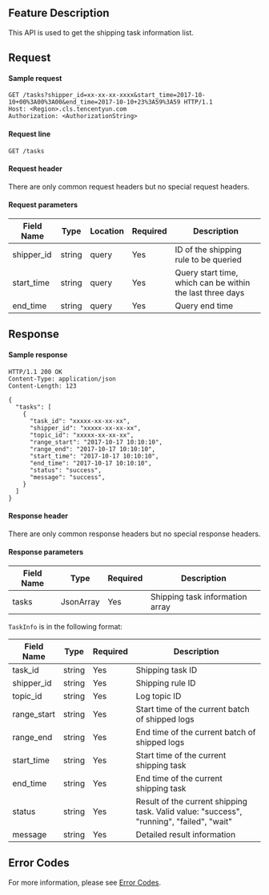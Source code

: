 ## Feature Description

This API is used to get the shipping task information list.

## Request

#### Sample request

```shell
GET /tasks?shipper_id=xx-xx-xx-xxxx&start_time=2017-10-10+00%3A00%3A00&end_time=2017-10-10+23%3A59%3A59 HTTP/1.1
Host: <Region>.cls.tencentyun.com
Authorization: <AuthorizationString>
```

#### Request line

```shell
GET /tasks
```

#### Request header

There are only common request headers but no special request headers.

#### Request parameters

| Field Name | Type | Location | Required | Description |
|--------------|--------|------|---------|---------------------------------|
| shipper_id   | string | query| Yes      | ID of the shipping rule to be queried                  |
| start_time   | string | query| Yes      | Query start time, which can be within the last three days  |
| end_time     | string | query| Yes      | Query end time                     |

## Response

#### Sample response

```shell
HTTP/1.1 200 OK
Content-Type: application/json
Content-Length: 123

{
  "tasks": [
    {
      "task_id": "xxxxx-xx-xx-xx",
      "shipper_id": "xxxxx-xx-xx-xx",
      "topic_id": "xxxxx-xx-xx-xx",
      "range_start": "2017-10-17 10:10:10",
      "range_end": "2017-10-17 10:10:10",
      "start_time": "2017-10-17 10:10:10",
      "end_time": "2017-10-17 10:10:10",
      "status": "success",
      "message": "success",
    }
  ]
}
```

#### Response header

There are only common response headers but no special response headers.

#### Response parameters

| Field Name | Type | Required | Description |
|-------------|-----------|---------|-------------------------------|
| tasks       | JsonArray | Yes      | Shipping task information array                |

`TaskInfo` is in the following format:

| Field Name | Type | Required | Description |
|------------|--------|---------|-------------------------------|
| task_id    | string | Yes      | Shipping task ID                     |
| shipper_id | string | Yes      | Shipping rule ID                     |
| topic_id         | string     | Yes       | Log topic ID                                                |
| range_start| string | Yes      | Start time of the current batch of shipped logs         |
| range_end  | string | Yes      | End time of the current batch of shipped logs         |
| start_time | string | Yes      | Start time of the current shipping task           |
| end_time   | string | Yes      | End time of the current shipping task           |
| status     | string | Yes      | Result of the current shipping task. Valid value: "success", "running", "failed", "wait" |
| message    | string | Yes      | Detailed result information                  |

## Error Codes

For more information, please see [Error Codes](https://intl.cloud.tencent.com/document/product/614/12402).
